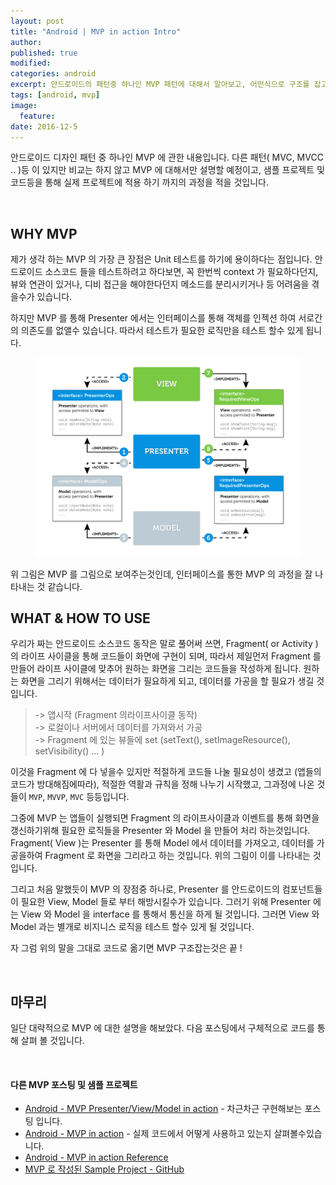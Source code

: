 ```yaml
---
layout: post
title: "Android | MVP in action Intro"
author:
published: true
modified:
categories: android
excerpt: 안드로이드의 패턴중 하나인 MVP 패턴에 대해서 알아보고, 어떤식으로 구조를 잡고 코드를 구현해 나가야 되는지 코드를 통해서 차근차근 살펴봅시다. 먼저 전체적으로 MVP 의 대한 개념을 주절주절 이지만 그림과 함께 설명 해보겠습니다.
tags: [android, mvp]
image:
  feature:
date: 2016-12-5
---
```

안드로이드 디자인 패턴 중 하나인 MVP 에 관한 내용입니다. 다른 패턴( MVC, MVCC .. )등 이 있지만 비교는 하지 않고 MVP 에 대해서만 설명할 예정이고, 샘플 프로젝트 및 코드등을 통해 실제 프로젝트에 적용 하기 까지의 과정을 적을 것입니다.

<br>

## WHY MVP
제가 생각 하는 MVP 의 가장 큰 장점은 Unit 테스트를 하기에 용이하다는 점입니다. 안드로이드 소스코드 들을 테스트하려고 하다보면, 꼭 한번씩 context 가 필요하다던지, 뷰와 연관이 있거나, 디비 접근을 해야한다던지 메소드를 분리시키거나 등 어려움을 겪을수가 있습니다.

하지만 MVP 를 통해 Presenter 에서는 인터페이스를 통해 객체를 인젝션 하여 서로간의 의존도를 없앨수 있습니다.
따라서 테스트가 필요한 로직만을 테스트 할수 있게 됩니다.

<figure>
	<img src="/images/posting_mvp/ig_mvp_01.png" alt="image">
</figure>
위 그림은 MVP 를 그림으로 보여주는것인데, 인터페이스를 통한 MVP 의 과정을 잘 나타내는 것 같습니다.

<br>

## WHAT & HOW TO USE
우리가 짜는 안드로이드 소스코드 동작은 말로 풀어써 쓰면, Fragment( or Activity ) 의 라이프 사이클을 통해 코드들이 화면에 구현이 되며, 따라서 제일먼저 Fragment 를 만들어 라이프 사이클에 맞추어 원하는 화면을 그리는 코드들을 작성하게 됩니다. 원하는 화면을 그리기 위해서는 데이터가 필요하게 되고, 데이터를 가공을 할 필요가 생길 것입니다.

>-> 앱시작 (Fragment 의라이프사이클 동작)<br>
-> 로컬이나 서버에서 데이터를 가져와서 가공<br>
-> Fragment 에 있는 뷰들에 set (setText(), setImageResource(), setVisibility() ... )

이것을 Fragment 에 다 넣을수 있지만 적절하게 코드들 나눌 필요성이 생겼고 (앱들의 코드가 방대해짐에따라), 적절한 역활과 규칙을 정해 나누기 시작했고, 그과정에 나온 것들이 `MVP`, `MVVP`, `MVC` 등등입니다.

그중에 MVP 는 앱들이 실행되면 Fragment 의 라이프사이클과 이벤트를 통해 화면을 갱신하기위해 필요한 로직들을 Presenter 와 Model 을 만들어 처리 하는것입니다. Fragment( View )는 Presenter 를 통해 Model 에서 데이터를 가져오고, 데이터를 가공을하여  Fragment 로 화면을 그리라고 하는 것입니다. 위의 그림이 이를 나타내는 것입니다.

그리고 처음 말했듯이 MVP 의 장점중 하나로, Presenter 를 안드로이드의 컴포넌트들이 필요한 View, Model 들로 부터 해방시킬수가 있습니다. 그러기 위해 Presenter 에는 View 와 Model 을 interface 를 통해서 통신을 하게 될 것입니다. 그러면 View 와 Model 과는 별개로 비지니스 로직을 테스트 할수 있게 될 것입니다.


자 그럼 위의 말을 그대로 코드로 옮기면 MVP 구조잡는것은 끝 !

<br>

## 마무리
일단 대략적으로 MVP 에 대한 설명을 해보았다. 다음 포스팅에서 구체적으로 코드를 통해 살펴 볼 것입니다.

<br>

#### 다른 MVP 포스팅 및 샘플 프로젝트
- [Android - MVP Presenter/View/Model in action](http://moka-a.github.io/android/android-mvp-01/) - 차근차근 구현해보는 포스팅 입니다.
- [Android - MVP in action](http://moka-a.github.io/android/android-mvp-02/) - 실제 코드에서 어떻게 사용하고 있는지 살펴볼수있습니다.
- [Android - MVP in action Reference](http://moka-a.github.io/android/android-mvp-03/)
- [MVP 로 작성된 Sample Project - GitHub](https://github.com/moka-a/moka-sample-android)

<br>
